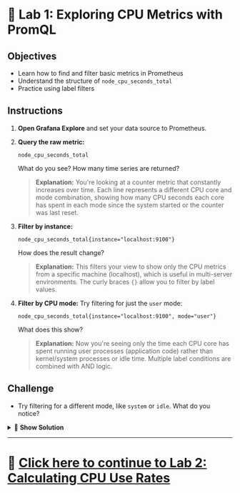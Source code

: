 # 🧩 Lab 1: Exploring CPU Metrics with PromQL

## Objectives
- Learn how to find and filter basic metrics in Prometheus
- Understand the structure of `node_cpu_seconds_total`
- Practice using label filters

## Instructions
1. **Open Grafana Explore** and set your data source to Prometheus.
2. **Query the raw metric:**
   ```
   node_cpu_seconds_total
   ```
   What do you see? How many time series are returned?
   
   > **Explanation:** You're looking at a counter metric that constantly increases over time. Each line represents a different CPU core and mode combination, showing how many CPU seconds each core has spent in each mode since the system started or the counter was last reset.
3. **Filter by instance:**
   ```
   node_cpu_seconds_total{instance="localhost:9100"}
   ```
   How does the result change?
   
   > **Explanation:** This filters your view to show only the CPU metrics from a specific machine (localhost), which is useful in multi-server environments. The curly braces `{}` allow you to filter by label values.
4. **Filter by CPU mode:**
   Try filtering for just the `user` mode:
   ```
   node_cpu_seconds_total{instance="localhost:9100", mode="user"}
   ```
   What does this show?
   
   > **Explanation:** Now you're seeing only the time each CPU core has spent running user processes (application code) rather than kernel/system processes or idle time. Multiple label conditions are combined with AND logic.

## Challenge
- Try filtering for a different mode, like `system` or `idle`. What do you notice?

<details>
<summary>🔮 <b>Show Solution</b></summary>

To filter for different CPU modes, follow these steps:

1. **Filter for system mode:**
   ```
   node_cpu_seconds_total{instance="localhost:9100", mode="system"}
   ```
   This shows how much time each CPU core has spent executing system calls and kernel code.

2. **Filter for idle mode:**
   ```
   node_cpu_seconds_total{instance="localhost:9100", mode="idle"}
   ```
   This shows how much time each CPU core has spent doing nothing (being idle).

3. **Compare the results:**
   - You'll notice that `idle` mode typically has much higher values than `user` or `system`, as most systems spend the majority of time idle.
   - The `system` mode values are usually lower than `user`, as most workloads spend more time in user applications than in the kernel.
   - Each mode represents a different aspect of CPU time allocation, giving you insight into what your CPU is doing.

By examining different modes, you can understand how your CPU resources are being utilized across different types of operations.

</details>

---

# 🌟 [Click here to continue to Lab 2: Calculating CPU Use Rates](../Beginner/Lab2_CPU_Rates.md)
